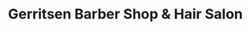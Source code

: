 ---
title: "Gerritsen Barber Shop & Hair Salon"
url: /brooklyn/gerritsen-barber-shop-und-hair-salon/
shop: Friseur
---